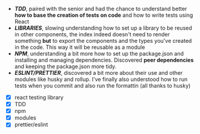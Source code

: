 - ***TDD***, paired with the senior and had the chance to understand better **how to base the creation of tests on code** and how to write tests using React
- ***LIBRARIES***, slowing understanding how to set up a library to be reused in other components, the index indeed doesn't need to render something **but** to export the components and the types you've created in the code. This way it will be reusable as a module
- ***NPM***, understanding a bit more how to set up the package.json and installing and managing dependencies. Discovered **peer dependencies** and keeping the package.json more tidy.
- ***ESLINT/PRETTIER***, discovered a bit more about their use and other modules like husky and rollup. I've finally also understood how to run tests when you commit and also run the formattin (all thanks to husky)

- [x] react testing library
- [x] TDD
- [x] npm
- [x] modules
- [x] prettier/eslint 
